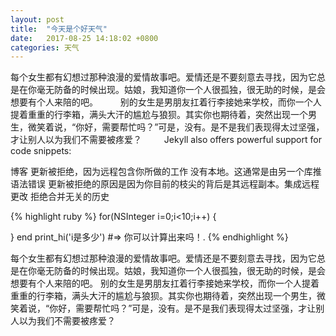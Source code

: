 ```yaml
---
layout: post
title:  "今天是个好天气"
date:   2017-08-25 14:18:02 +0800
categories: 天气
---
```

每个女生都有幻想过那种浪漫的爱情故事吧。爱情还是不要刻意去寻找，因为它总是在你毫无防备的时候出现。姑娘，我知道你一个人很孤独，很无助的时候，是会想要有个人来陪的吧。
　　
别的女生是男朋友扛着行李接她来学校，而你一个人提着重重的行李箱，满头大汗的尴尬与狼狈。其实你也期待着，突然出现一个男生，微笑着说，“你好，需要帮忙吗？”可是，没有。是不是我们表现得太过坚强，才让别人以为我们不需要被疼爱？
　　
Jekyll also offers powerful support for code snippets:

博客
更新被拒绝，因为远程包含你所做的工作
没有本地。这通常是由另一个库推
语法错误
更新被拒绝的原因是因为你目前的枝尖的背后是其远程副本。集成远程更改
拒绝合并无关的历史

{% highlight ruby %}
for(NSInteger i=0;i<10;i++)
{

}
end
print_hi('i是多少')
#=> 你可以计算出来吗！.
{% endhighlight %}

每个女生都有幻想过那种浪漫的爱情故事吧。爱情还是不要刻意去寻找，因为它总是在你毫无防备的时候出现。姑娘，我知道你一个人很孤独，很无助的时候，是会想要有个人来陪的吧。
别的女生是男朋友扛着行李接她来学校，而你一个人提着重重的行李箱，满头大汗的尴尬与狼狈。其实你也期待着，突然出现一个男生，微笑着说，“你好，需要帮忙吗？”可是，没有。是不是我们表现得太过坚强，才让别人以为我们不需要被疼爱？

